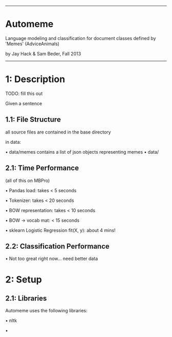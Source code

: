 -----------------------------------------------------

Automeme
========
Language modeling and classification for document 
classes defined by 'Memes' (AdviceAnimals)

by Jay Hack & Sam Beder, Fall 2013

-----------------------------------------------------

1: Description
==============

TODO: fill this out

Given a sentence

1.1: File Structure
-------------------

all source files are contained in the base directory

in data:

• data/memes contains a list of json objects representing
memes
• data/

2.1: Time Performance
---------------------
(all of this on MBPro)

• Pandas load: takes < 5 seconds

• Tokenizer: takes < 20 seconds

• BOW representation: takes < 10 seconds

• BOW -> vocab mat: < 15 seconds

• sklearn Logistic Regression fit(X, y): about 4 mins!

2.2: Classification Performance
-------------------------------

• Not too great right now... need better data

2: Setup
========

2.1: Libraries
--------------

Automeme uses the following libraries:

• nltk

• 

